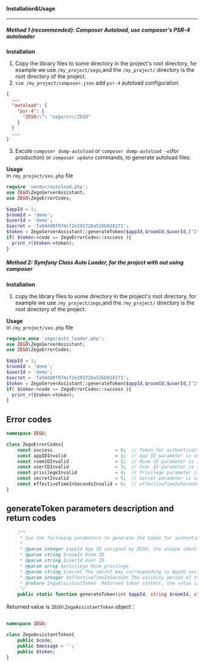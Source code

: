 #### Installation&Usage
---
##### Method 1 (recommended): Composer Autoload, use composer's PSR-4 autoloader
**Installation**
1. Copy the library files to some directory in the project's root directory, for example we use `/my_project/zego`,and the `/my_project/` directory is the root directory of the project.
2. `vim /my_project/composer.json` add `psr-4` autoload configuration
```json
{
  ...
  "autoload": {
    "psr-4": {
      "ZEGO\\": "zego/src/ZEGO"
    }
  }
  ...
}
```
3. Excute `composer dump-autoload` or `composer dump-autoload -o`(for production) or `composer update` commands, to generate autoload files.

**Usage**  
in `/my_project/xxx.php` file
```php
require 'vendor/autoload.php';
use ZEGO\ZegoServerAssistant;
use ZEGO\ZegoErrorCodes;

$appId = 1;
$roomId = 'demo';
$userId = 'demo';
$secret = 'fa94dd0f974cf2e293728a526b028271';
$token = ZegoServerAssistant::generateToken($appId,$roomId,$userId,["1"=> 1, "2"=>1],$secret,3600);
if( $token->code == ZegoErrorCodes::success ){
  print_r($token->token);
}
```

##### Method 2: Symfony Class Auto Loader, for the project with out using composer
**Installation**
1. copy the library files to some directory in the project's root directory, for example we use `/my_project/zego`,and the `/my_project/` directory is the root directory of the project.

**Usage**  
in `/my_project/xxx.php` file
```php
require_once 'zego/auto_loader.php';
use ZEGO\ZegoServerAssistant;
use ZEGO\ZegoErrorCodes;

$appId = 1;
$roomId = 'demo';
$userId = 'demo';
$secret = 'fa94dd0f974cf2e293728a526b028271';
$token = ZegoServerAssistant::generateToken($appId,$roomId,$userId,["1"=> 1, "2"=>1],$secret,3600);
if( $token->code == ZegoErrorCodes::success ){
  print_r($token->token);
}
```

## Error codes

```php
namespace ZEGO;

class ZegoErrorCodes{
    const success                       = 0;  // Token for authentication obtained successfully.
    const appIDInvalid                  = 1;  // App ID parameter is invalid.
    const roomIDInvalid                 = 2;  // Room ID parameter is invalid.
    const userIDInvalid                 = 3;  // User ID parameter is invalid.
    const privilegeInvalid              = 4;  // Privilege parameter is invalid.
    const secretInvalid                 = 5;  // Secret parameter is invalid.
    const effectiveTimeInSecondsInvalid = 6;  // effectiveTimeInSeconds parameter is invalid.
}
```


## generateToken parameters description and return codes

```php
    /**
     * Use the following parameters to generate the token for authentication when accessing to ZEGO service
     *
     * @param integer $appId App ID assigned by ZEGO, the unique identifier of user.
     * @param string $roomId Room ID
     * @param string $userId User ID
     * @param array $privilege Room privilege
     * @param string $secret The secret key corresponding to AppID assigned by ZEGO. Please keep it carefully.
     * @param integer $effectiveTimeInSeconds The validity period of token, unit: second
     * @return ZegoAssistantToken  Returned token content, the value is the ZEGO\ZegoAssistantToken object. Before using the token, check whether the code property of the object is  ZEGO\ZegoErrorCodes::success. The actual token content is stored in the token property.
     */
    public static function generateToken(int $appId, string $roomId, string $userId ,array $privilege ,string $secret,int $effectiveTimeInSeconds )


```
Returned value is `ZEGO\ZegoAssistantToken` object：
```php

namespace ZEGO;

class ZegoAssistantToken{
    public $code;
    public $message = '';
    public $token;
}
```
